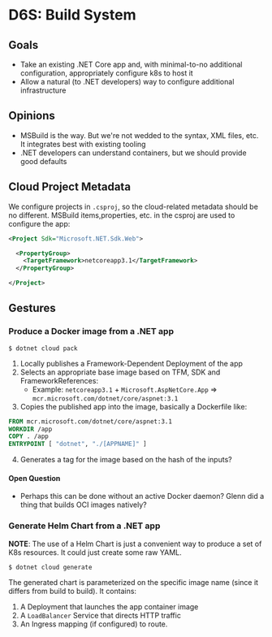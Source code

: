 # D6S: Build System

## Goals

* Take an existing .NET Core app and, with minimal-to-no additional configuration, appropriately configure k8s to host it
* Allow a natural (to .NET developers) way to configure additional infrastructure

## Opinions

* MSBuild is the way. But we're not wedded to the syntax, XML files, etc. It integrates best with existing tooling
* .NET developers can understand containers, but we should provide good defaults

## Cloud Project Metadata

We configure projects in `.csproj`, so the cloud-related metadata should be no different. MSBuild items,properties, etc. in the csproj are used to configure the app:

```xml
<Project Sdk="Microsoft.NET.Sdk.Web">

  <PropertyGroup>
    <TargetFramework>netcoreapp3.1</TargetFramework>
  </PropertyGroup>

</Project>

```

## Gestures

### Produce a Docker image from a .NET app

```shell
$ dotnet cloud pack
```

1. Locally publishes a Framework-Dependent Deployment of the app
2. Selects an appropriate base image based on TFM, SDK and FrameworkReferences:
    * Example: `netcoreapp3.1` + `Microsoft.AspNetCore.App` => `mcr.microsoft.com/dotnet/core/aspnet:3.1`
3. Copies the published app into the image, basically a Dockerfile like:

```dockerfile
FROM mcr.microsoft.com/dotnet/core/aspnet:3.1
WORKDIR /app
COPY . /app
ENTRYPOINT [ "dotnet", "./[APPNAME]" ]
```

4. Generates a tag for the image based on the hash of the inputs?

#### Open Question
* Perhaps this can be done without an active Docker daemon? Glenn did a thing that builds OCI images natively?

### Generate Helm Chart from a .NET app

**NOTE**: The use of a Helm Chart is just a convenient way to produce a set of K8s resources. It could just create some raw YAML.

```shell
$ dotnet cloud generate
```

The generated chart is parameterized on the specific image name (since it differs from build to build). It contains:

1. A Deployment that launches the app container image
1. A `LoadBalancer` Service that directs HTTP traffic
1. An Ingress mapping (if configured) to route.
